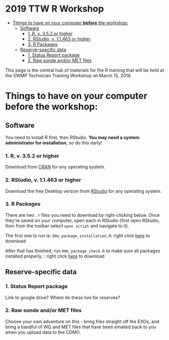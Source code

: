 2019 TTW R Workshop
================

-   [Things to have on your computer **before** the workshop:](#things-to-have-on-your-computer-before-the-workshop)
    -   [Software](#software)
        -   [1. R, v. 3.5.2 or higher](#r-v.-3.5.2-or-higher)
        -   [2. RStudio, v. 1.1.463 or higher](#rstudio-v.-1.1.463-or-higher)
        -   [3. R Packages](#r-packages)
    -   [Reserve-specific data](#reserve-specific-data)
        -   [1. Status Report package](#status-report-package)
        -   [2. Raw sonde and/or MET files](#raw-sonde-andor-met-files)

This page is the central hub of materials for the R training that will be held at the SWMP Technician Training Workshop on March 15, 2019.

Things to have on your computer **before** the workshop:
========================================================

Software
--------

You need to install R first, then RStudio. **You may need a system administrator for installation**, so do this early!

### 1. R, v. 3.5.2 or higher

Download from [CRAN](https://cran.r-project.org/) for any operating system.

### 2. RStudio, v. 1.1.463 or higher

Download the free Desktop version from [RStudio](https://www.rstudio.com/products/rstudio/download/) for any operating system.

### 3. R Packages

There are two `.r` files you need to download by right-clicking below. Once they're saved on your computer, open each in RStudio (first open RStudio, then from the toolbar select `open script` and navigate to it).

The first one to run is: `00a_package_installation.R`: right click [here](https://github.com/swmpkim/ttw_2019/blob/master/00a_package_installation.R) to download

After that has finished, run `00b_package_check.R` to make sure all packages installed properly; : right click [here](https://github.com/swmpkim/ttw_2019/blob/master/00b_package_check.R) to download

Reserve-specific data
---------------------

### 1. Status Report package

Link to google drive? Where do these live for reserves?

### 2. Raw sonde and/or MET files

Choose your own adventure on this - bring files straight off the EXOs, and bring a handful of WQ and MET files that have been emailed back to you when you upload data to the CDMO.
